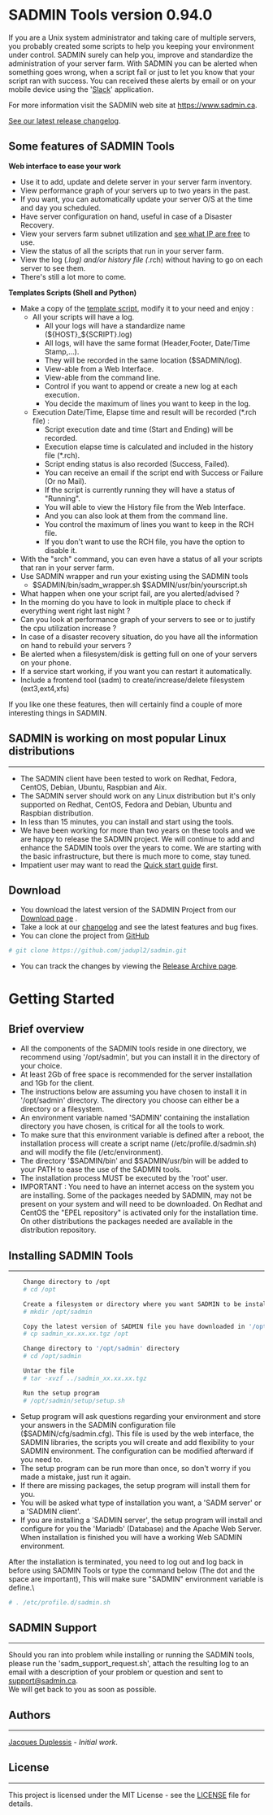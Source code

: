 # SADMIN Tools version 0.94.0

If you are a Unix system administrator and taking care of multiple servers, you probably created some scripts to help you keeping your environment under control. SADMIN surely can help you, improve and standardize the administration of your server farm. With SADMIN you can be alerted
when something goes wrong, when a script fail or just to let you know that your script ran with
 success. You can received these alerts by email or on your mobile device using the '[Slack](https://slack.com/)'
 application. 

For more information visit the SADMIN web site at <https://www.sadmin.ca>.

[See our latest release changelog](https://www.sadmin.ca/www/changelog.php).

## Some features of SADMIN Tools
 

**Web interface to ease your work**

- Use it to add, update and delete server in your server farm inventory.
- View performance graph of your servers up to two years in the past.
- If you want, you can automatically update your server O/S at the time and day you scheduled.
- Have server configuration on hand, useful in case of a Disaster Recovery.
- View your servers farm subnet utilization and [see what IP are free](https://www.sadmin.ca/img/web_network_page.png) to use.
- View the status of all the scripts that run in your server farm.
- View the log (*.log) and/or history file (*.rch) without having to go on each server to see them.
- There's still a lot more to come.

**Templates Scripts (Shell and Python)**

- Make a copy of the [template script](https://www.sadmin.ca/doc/man/man_sadm_template_sh.php), modify it to your need and enjoy :
  - All your scripts will have a log.
    - All your logs will have a standardize name (${HOST}_${SCRIPT}.log)
    - All logs, will have the same format (Header,Footer, Date/Time Stamp,...).
    - They will be recorded in the same location ($SADMIN/log).
    - View-able from a Web Interface.
    - View-able from the command line.
    - Control if you want to append or create a new log at each execution.
    - You decide the maximum of lines you want to keep in the log.
  - Execution Date/Time, Elapse time and result will be recorded (*.rch file) :
    - Script execution date and time (Start and Ending) will be recorded.
    - Execution elapse time is calculated and included in the history file (*.rch).
    - Script ending status is also recorded (Success, Failed).
    - You can receive an email if the script end with Success or Failure (Or no Mail).
    - If the script is currently running they will have a status of "Running".
    - You will able to view the History file from the Web Interface.
    - And you can also look at them from the command line.
    - You control the maximum of lines you want to keep in the RCH file.
    - If you don't want to use the RCH file, you have the option to disable it.
- With the "srch" command, you can even have a status of all your scripts that ran in your server farm.
- Use SADMIN wrapper and run your existing using the SADMIN tools
  - $SADMIN/bin/sadm_wrapper.sh $SADMIN/usr/bin/yourscript.sh
- What happen when one your script fail, are you alerted/advised ?
- In the morning do you have to look in multiple place to check if everything went right last night ?
- Can you look at performance graph of your servers to see or to justify the cpu utilization increase ?
- In case of a disaster recovery situation, do you have all the information on hand to rebuild your servers ?
- Be alerted when a filesystem/disk is getting full on one of your servers on your phone.
- If a service start working, if you want you can restart it automatically.
- Include a frontend tool (sadm) to create/increase/delete filesystem (ext3,ext4,xfs)

If you like one these features, then will certainly find a couple of more interesting things in SADMIN.


## SADMIN is working on most popular Linux distributions

****

- The SADMIN client have been tested to work on Redhat, Fedora, CentOS, Debian, Ubuntu, Raspbian and Aix.
- The SADMIN server should work on any Linux distribution but it's only supported on Redhat, CentOS, Fedora and Debian, Ubuntu and Raspbian distribution.
- In less than 15 minutes, you can install and start using the tools.
- We have been working for more than two years on these tools and we are happy to release the SADMIN project. We will continue to add and enhance the SADMIN tools over the years to come. We are starting with the basic infrastructure, but there is much more to come, stay tuned.
- Impatient user may want to read the [Quick start guide](https://www.sadmin.ca/www/quickstart.php) first.


## Download

- You download the latest version of the SADMIN Project from our [Download page](https://www.sadmin.ca/www/download.php) .
- Take a look at our [changelog](https://www.sadmin.ca/www/changelog.php) and see the latest features and bug fixes.
- You can clone the project from [GitHub](https://github.com/jadupl2/sadmin)

```bash
# git clone https://github.com/jadupl2/sadmin.git
```

- You can track the changes by viewing the [Release Archive page](https://www.sadmin.ca/www/archive.php).


# Getting Started

## Brief overview

- All the components of the SADMIN tools reside in one directory, we recommend using '/opt/sadmin', but you can install it in the directory of your choice.
- At least 2Gb of free space is recommended for the server installation and 1Gb for the client.
- The instructions below are assuming you have chosen to install it in '/opt/sadmin' directory. The directory you choose can either be a directory or a filesystem.
- An environment variable named 'SADMIN' containing the installation directory you have chosen, is critical for all the tools to work.
- To make sure that this environment variable is defined after a reboot, the installation process will create a script name (/etc/profile.d/sadmin.sh) and will modify the file (/etc/environment).
- The directory '$SADMIN/bin' and $SADMIN/usr/bin will be added to your PATH to ease the use of the SADMIN tools.
- The installation process MUST be executed by the 'root' user.
- IMPORTANT : You need to have an internet access on the system you are installing.
  Some of the packages needed by SADMIN, may not be present on your system and will need to be downloaded.
  On Redhat and CentOS the "EPEL repository" is activated only for the installation time.
  On other distributions the packages needed are available in the distribution repository.

## Installing SADMIN Tools

****

```bash
    Change directory to /opt
    # cd /opt

    Create a filesystem or directory where you want SADMIN to be install
    # mkdir /opt/sadmin

    Copy the latest version of SADMIN file you have downloaded in '/opt' directory.
    # cp sadmin_xx.xx.xx.tgz /opt

    Change directory to '/opt/sadmin' directory
    # cd /opt/sadmin

    Untar the file
    # tar -xvzf ../sadmin_xx.xx.xx.tgz

    Run the setup program
    # /opt/sadmin/setup/setup.sh

```

- Setup program will ask questions regarding your environment and store your answers in the SADMIN configuration file ($SADMIN/cfg/sadmin.cfg). This file is used by the web interface, the SADMIN libraries, the scripts you will create and add flexibility to your SADMIN environment. The configuration can be modified afterward if you need to.
- The setup program can be run more than once, so don't worry if you made a mistake, just run it again.
- If there are missing packages, the setup program will install them for you.
- You will be asked what type of installation you want, a 'SADM server' or a 'SADMIN client'.
- If you are installing a 'SADMIN server', the setup program will install and configure for you the 'Mariadb' (Database) and the Apache Web Server. When installation is finished you will have a working Web SADMIN environment.

After the installation is terminated, you need to log out and log back in before using SADMIN Tools or type the command below (The dot and the space are important), This will
make sure "SADMIN" environment variable is define.\
```bash
# . /etc/profile.d/sadmin.sh
```



## SADMIN Support

****

Should you ran into problem while installing or running the SADMIN tools, please run the 'sadm_support_request.sh', attach the resulting log to an email with a description of your
problem or question and sent to <support@sadmin.ca>.\
We will get back to you as soon as possible.

## Authors

****

[Jacques Duplessis](mailto:support@sadmin.com) - *Initial work*.


## License
****
This project is licensed under the MIT License - see the [LICENSE](LICENSE) file for details.
